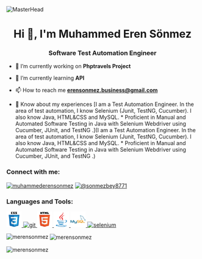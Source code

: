  ![MasterHead](https://t3.ftcdn.net/jpg/01/36/51/44/360_F_136514488_j1u863gh50fsRqIFQDHIn1HW7JeHPJVz.jpg)
<h1 align="center">Hi 👋, I'm Muhammed Eren Sönmez</h1>
<h3 align="center">Software Test Automation Engineer</h3>

- 🔭 I’m currently working on **Phptravels Project**

- 🌱 I’m currently learning **API**

- 📫 How to reach me **erensonmez.business@gmail.com**

- 📄 Know about my experiences [I am a Test Automation Engineer. In the area of test automation, I know Selenium (Junit, TestNG, Cucumber). I also know Java, HTML&CSS and MySQL. * Proficient in Manual and Automated Software Testing in Java with Selenium Webdriver using Cucumber, JUnit, and TestNG .](I am a Test Automation Engineer. In the area of test automation, I know Selenium (Junit, TestNG, Cucumber). I also know Java, HTML&CSS and MySQL. * Proficient in Manual and Automated Software Testing in Java with Selenium Webdriver using Cucumber, JUnit, and TestNG .)

<h3 align="left">Connect with me:</h3>
<p align="left">
<a href="https://linkedin.com/in/muhammederensonmez" target="blank"><img align="center" src="https://raw.githubusercontent.com/rahuldkjain/github-profile-readme-generator/master/src/images/icons/Social/linked-in-alt.svg" alt="muhammederensonmez" height="30" width="40" /></a>
<a href="https://www.youtube.com/c/@sonmezbey8771" target="blank"><img align="center" src="https://raw.githubusercontent.com/rahuldkjain/github-profile-readme-generator/master/src/images/icons/Social/youtube.svg" alt="@sonmezbey8771" height="30" width="40" /></a>
</p>

<h3 align="left">Languages and Tools:</h3>
<p align="left"> <a href="https://www.w3schools.com/css/" target="_blank" rel="noreferrer"> <img src="https://raw.githubusercontent.com/devicons/devicon/master/icons/css3/css3-original-wordmark.svg" alt="css3" width="40" height="40"/> </a> <a href="https://git-scm.com/" target="_blank" rel="noreferrer"> <img src="https://www.vectorlogo.zone/logos/git-scm/git-scm-icon.svg" alt="git" width="40" height="40"/> </a> <a href="https://www.w3.org/html/" target="_blank" rel="noreferrer"> <img src="https://raw.githubusercontent.com/devicons/devicon/master/icons/html5/html5-original-wordmark.svg" alt="html5" width="40" height="40"/> </a> <a href="https://www.java.com" target="_blank" rel="noreferrer"> <img src="https://raw.githubusercontent.com/devicons/devicon/master/icons/java/java-original.svg" alt="java" width="40" height="40"/> </a> <a href="https://www.mysql.com/" target="_blank" rel="noreferrer"> <img src="https://raw.githubusercontent.com/devicons/devicon/master/icons/mysql/mysql-original-wordmark.svg" alt="mysql" width="40" height="40"/> </a> <a href="https://www.selenium.dev" target="_blank" rel="noreferrer"> <img src="https://raw.githubusercontent.com/detain/svg-logos/780f25886640cef088af994181646db2f6b1a3f8/svg/selenium-logo.svg" alt="selenium" width="40" height="40"/> </a> </p>

<p><img align="left" src="https://github-readme-stats.vercel.app/api/top-langs?username=merensonmez&show_icons=true&locale=en&layout=compact" alt="merensonmez" /></p>

<p>&nbsp;<img align="center" src="https://github-readme-stats.vercel.app/api?username=merensonmez&show_icons=true&locale=en" alt="merensonmez" /></p>

<p><img align="center" src="https://github-readme-streak-stats.herokuapp.com/?user=merensonmez&" alt="merensonmez" /></p>
